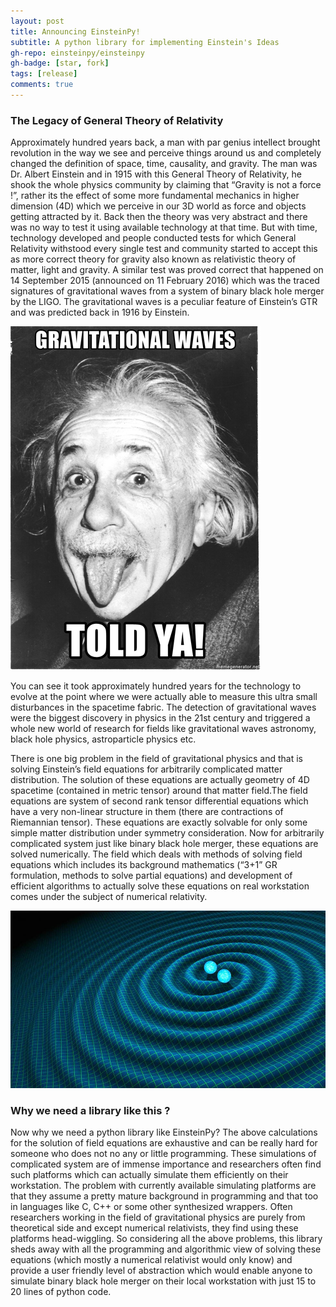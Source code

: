 ```yaml
---
layout: post
title: Announcing EinsteinPy!
subtitle: A python library for implementing Einstein's Ideas
gh-repo: einsteinpy/einsteinpy
gh-badge: [star, fork]
tags: [release]
comments: true
---
```


### The Legacy of General Theory of Relativity

Approximately hundred years back, a man with par genius intellect brought revolution in the way we see and perceive things around us and completely changed the definition of space, time, causality, and gravity. The man was Dr. Albert Einstein and in 1915 with this General Theory of Relativity, he shook the whole physics community by claiming that “Gravity is not a force !”, rather its the effect of some more fundamental mechanics in higher dimension (4D) which we perceive in our 3D world as force and objects getting attracted by it. Back then the theory was very abstract and there was no way to test it using available technology at that time. But with time, technology developed and people conducted tests for which General Relativity withstood every single test and community started to accept this as more correct theory for gravity also known as relativistic theory of matter, light and gravity. A similar test was proved correct that happened on 14 September 2015 (announced on 11 February 2016) which was the traced signatures of gravitational waves from a system of binary black hole merger by the LIGO. The gravitational waves is a peculiar feature of Einstein’s GTR and was predicted back in 1916 by Einstein.

![](../img/blog1/blog_1_1.jpg)



You can see it took approximately hundred years for the technology to evolve at the point where we were actually able to measure this ultra small disturbances in the spacetime fabric. The detection of gravitational waves were the biggest discovery in physics in the 21st century and triggered a whole new world of research for fields like gravitational waves astronomy, black hole physics, astroparticle physics etc.

There is one big problem in the field of gravitational physics and that is solving Einstein’s field equations for arbitrarily complicated matter distribution. The solution of these equations are actually geometry of 4D spacetime (contained in metric tensor) around that matter field.The field equations are system of second rank tensor differential equations which have a very non-linear structure in them (there are contractions of Riemannian tensor). These equations are exactly solvable for only some simple matter distribution under symmetry consideration. Now for arbitrarily complicated system just like binary black hole merger, these equations are solved numerically. The field which deals with methods of solving field equations which includes its background mathematics (“3+1” GR formulation, methods to solve partial equations) and development of efficient algorithms to actually solve these equations on real workstation comes under the subject of numerical relativity.

![](../img/blog1/blog_1_2.jpg)



### Why we need a library like this ? 

Now why we need a python library like EinsteinPy? The above calculations for the solution of field equations are exhaustive and can be really hard for someone who does not no any or little programming. These simulations of complicated system are of immense importance and researchers often find such platforms which can actually simulate them efficiently on their workstation. The problem with currently available simulating platforms are that they assume a pretty mature background in programming and that too in languages like C, C++ or some other synthesized wrappers. Often researchers working in the field of gravitational physics are purely from theoretical side and except numerical relativists, they find using these platforms head-wiggling. So considering all the above problems, this library sheds away with all the programming and algorithmic view of solving these equations (which mostly a numerical relativist would only know) and provide a user friendly level of abstraction which would enable anyone to simulate binary black hole merger on their local workstation with just 15 to 20 lines of python code.
